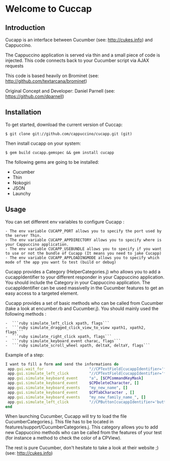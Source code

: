 # Welcome to Cuccap

## Introduction

Cucapp is an interface between Cucumber (see: http://cukes.info) and Cappuccino.

The Cappuccino application is served via thin and a small piece of code is injected.
This code connects back to your Cucumber script via AJAX requests

This code is based heavily on Brominet (see: http://github.com/textarcana/brominet)

Original Concept and Developer: Daniel Parnell (see: https://github.com/dparnell)


## Installation

To get started, download the current version of Cuccap:

    $ git clone git://github.com/cappuccino/cucapp.git (git)

Then install cucapp on your system:

    $ gem build cucapp.gemspec && gem install cucapp

The following gems are going to be installed:

- Cucumber
- Thin
- Nokogiri
- JSON
- Launchy


## Usage

You can set different env variables to configure Cucapp :

    - The env variable CUCAPP_PORT allows you to specify the port used by the server Thin.
    - The env variable CUCAPP_APPDIRECTORY allows you to specify where is your Cappuccino application.
    - The env variable CUCAPP_USEBUNDLE allows you to specify if you want to use or not the bundle of Cucapp (It means you need to jake Cucapp)
    - The env variable CUCAPP_APPLOADINGMODE allows you to specify which mode of the app you want to test (build or debug)

Cucapp provides a Category (HelperCategories.j) who allows you to add a cucappIdentifier to your different responder in your Cappuccino application. You should include the Category in your Cappuccino application.
The cucappIdentifier can be used massivelly in the Cucumber features to get an easy access to a targeted element.

Cucapp provides a set of basic methods who can be called from Cucumber (take a look at encumber.rb and Cucumber.j). You should mainly used the following methods :

    -  ```ruby simulate_left_click xpath, flags```
    -  ```ruby simulate_dragged_click_view_to_view xpath1, xpath2, flags```
    -  ```ruby simulate_right_click xpath, flags```
    -  ```ruby simulate_keyboard_event charac, flags```
    -  ```ruby simulate_scroll_wheel xpath, deltaX, deltaY, flags```

Example of a step:

 ```ruby
I want to fill a form and send the informations do
  app.gui.wait_for                    "//CPTextField[cucappIdentifier='field-name']"
  app.gui.simulate_left_click         "//CPTextField[cucappIdentifier='field-name']", []
  app.gui.simulate_keyboard_event     "a", [$CPCommandKeyMask]
  app.gui.simulate_keyboard_event     $CPDeleteCharacter, []
  app.gui.simulate_keyboard_events    "my_new_name", []
  app.gui.simulate_keyboard_event     $CPTabCharacter , []
  app.gui.simulate_keyboard_events    "my_new_family_name_", []
  app.gui.simulate_left_click         "//CPButton[cucappIdentifier='button-send']", []
end
```

When launching Cucumber, Cucapp will try to load the file CucumberCategories.j. This file has to be located in features/support/CucumberCategories.j.
This category allows you to add new Cappuccino methods who can be called from the features of your test (for instance a method to check the color of a CPView).

The rest is pure Cucumber, don't hesitate to take a look at their website ;) (see: http://cukes.info)